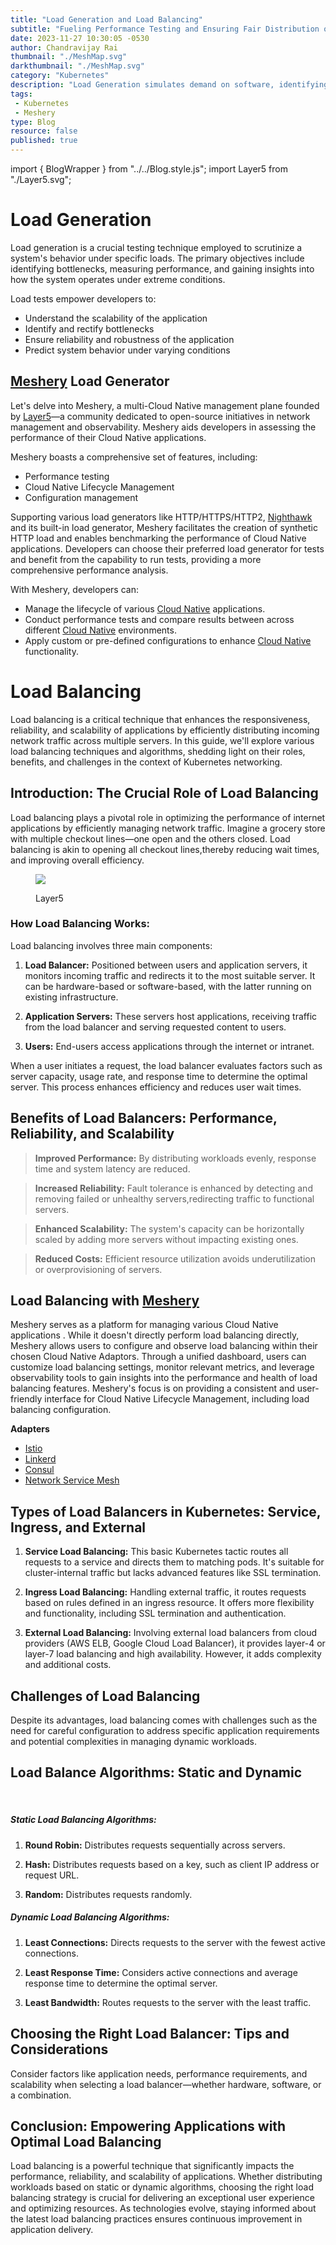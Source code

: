 ```yaml
---
title: "Load Generation and Load Balancing"
subtitle: "Fueling Performance Testing and Ensuring Fair Distribution of Workload"
date: 2023-11-27 10:30:05 -0530
author: Chandravijay Rai
thumbnail: "./MeshMap.svg"
darkthumbnail: "./MeshMap.svg"
category: "Kubernetes"
description: "Load Generation simulates demand on software, identifying capacity and bottlenecks and Load Balancing distributes workloads across resources, preventing overload and enhancing performance."
tags:
 - Kubernetes
 - Meshery
type: Blog
resource: false 
published: true
---
```


import { BlogWrapper } from "../../Blog.style.js";
import Layer5 from "./Layer5.svg";

<BlogWrapper>

# Load Generation

Load generation is a crucial testing technique employed to scrutinize a system's behavior under specific loads. The primary objectives include identifying bottlenecks, measuring performance, and gaining insights into how the system operates under extreme conditions.

Load tests empower developers to:

- Understand the scalability of the application
- Identify and rectify bottlenecks
- Ensure reliability and robustness of the application
- Predict system behavior under varying conditions

## [Meshery](https://meshery.io/) Load Generator

Let's delve into Meshery, a multi-Cloud Native management plane founded by [Layer5](https://layer5.io/)—a community dedicated to open-source initiatives in network management and observability. Meshery aids developers in assessing the performance of their Cloud Native applications.

 Meshery boasts a comprehensive set of features, including:

- Performance testing
- Cloud Native Lifecycle Management
- Configuration management

Supporting various load generators like HTTP/HTTPS/HTTP2, [Nighthawk](https://layer5.io/projects/nighthawk) and its built-in load generator, Meshery facilitates the creation of synthetic HTTP load and enables benchmarking the performance of Cloud Native applications.
Developers can choose their preferred load generator for tests and benefit from the capability to run tests, providing a more comprehensive performance analysis.

With Meshery, developers can:

- Manage the lifecycle of various [Cloud Native](https://play.meshery.io/) applications.
- Conduct performance tests and compare results between across different [Cloud Native](https://play.meshery.io/) environments.
- Apply custom or pre-defined configurations to enhance [Cloud Native](https://play.meshery.io/) functionality.


# Load Balancing  

Load balancing is a critical technique that enhances the responsiveness, reliability, and scalability of applications by efficiently distributing incoming network traffic across multiple servers. In this guide, we'll explore various load balancing techniques and algorithms, shedding light on their roles, benefits, and challenges in the context of Kubernetes networking.

## Introduction: The Crucial Role of Load Balancing

Load balancing plays a pivotal role in optimizing the performance of internet applications by efficiently managing network traffic. Imagine a grocery store with multiple checkout lines—one open and the others closed. Load balancing is akin to opening all checkout lines,thereby reducing wait times, and improving overall efficiency.
<br/>

 <figure class="imgWithCaption fig-right">
    <img src={Layer5} />
    <figcaption>
    <p>Layer5</p>
    </figcaption>
 </figure>

### How Load Balancing Works:

Load balancing involves three main components:

1. **Load Balancer:** Positioned between users and application servers, it monitors incoming traffic and redirects it to the most suitable server. It can be hardware-based or software-based, with the latter running on existing infrastructure.

2. **Application Servers:** These servers host applications, receiving traffic from the load balancer and serving requested content to users.

3. **Users:** End-users access applications through the internet or intranet.

When a user initiates a request, the load balancer evaluates factors such as server capacity, usage rate, and response time to determine the optimal server. This process enhances efficiency and reduces user wait times.

## Benefits of Load Balancers: Performance, Reliability, and Scalability

 > **Improved Performance:** By distributing workloads evenly, response time and system latency are reduced.
  
 > **Increased Reliability:** Fault tolerance is enhanced by detecting and removing failed or unhealthy servers,redirecting traffic to functional servers. 

 >  **Enhanced Scalability:** The system's capacity can be horizontally scaled by adding more servers without impacting existing ones.

 > **Reduced Costs:** Efficient resource utilization avoids underutilization or overprovisioning of servers.

## Load Balancing with [Meshery](https://meshery.io/)
    
Meshery  serves as a platform for managing various Cloud Native applications . While it doesn't directly perform load balancing directly, Meshery allows users to configure and observe load balancing within their chosen Cloud Native Adaptors. Through a unified dashboard, users can customize load balancing settings, monitor relevant metrics, and leverage observability tools to gain insights into the performance and health of load balancing features. Meshery's focus is on providing a consistent and user-friendly interface for Cloud Native Lifecycle Management, including load balancing configuration.

**Adapters**

  - [Istio](https://docs.meshery.io/service-meshes/adapters/istio)
  - [Linkerd](https://docs.meshery.io/service-meshes/adapters/linkerd)
  - [Consul](https://docs.meshery.io/service-meshes/adapters/consul)
  -	[Network Service Mesh](https://docs.meshery.io/service-meshes/adapters/nsm)


## Types of Load Balancers in Kubernetes: Service, Ingress, and External

1. **Service Load Balancing:** This basic Kubernetes tactic routes all requests to a service and directs them to matching pods. It's suitable for cluster-internal traffic but lacks advanced features like SSL termination.

2. **Ingress Load Balancing:** Handling external traffic, it routes requests based on rules defined in an ingress resource. It offers more flexibility and functionality, including SSL termination and authentication.

3. **External Load Balancing:** Involving external load balancers from cloud providers (AWS ELB, Google Cloud Load Balancer), it provides layer-4 or layer-7 load balancing and high availability. However, it adds complexity and additional costs.

## Challenges of Load Balancing

Despite its advantages, load balancing comes with challenges such as the need for careful configuration to address specific application requirements and potential complexities in managing dynamic workloads.


## Load Balance Algorithms: Static and Dynamic
 <br/>

##### Static Load Balancing Algorithms:

1. **Round Robin:** Distributes requests sequentially across servers.
  
2. **Hash:** Distributes requests based on a key, such as client IP address or request URL.
  
3. **Random:** Distributes requests randomly.

##### Dynamic Load Balancing Algorithms:

1. **Least Connections:** Directs requests to the server with the fewest active connections.

2. **Least Response Time:** Considers active connections and average response time to determine the optimal server.

3. **Least Bandwidth:** Routes requests to the server with the least traffic.

## Choosing the Right Load Balancer: Tips and Considerations

Consider factors like application needs, performance requirements, and scalability when selecting a load balancer—whether hardware, software, or a combination.
<br/>

## Conclusion: Empowering Applications with Optimal Load Balancing

Load balancing is a powerful technique that significantly impacts the performance, reliability, and scalability of applications. Whether distributing workloads based on static or dynamic algorithms, choosing the right load balancing strategy is crucial for delivering an exceptional user experience and optimizing resources. As technologies evolve, staying informed about the latest load balancing practices ensures continuous improvement in application delivery.

</BlogWrapper>
